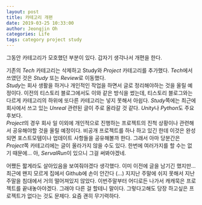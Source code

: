 ```yaml
---
layout: post
title: 카테고리 개편
date: 2019-03-25 10:33:00
author: Jeongjin Oh
categories: Life
tags: category project study
---
```


그동안 카테고리가 모호했던 부분이 있다. 갑자기 생각나서 개편을 한다.

기존의 *Tech* 카테고리는 삭제하고 Study와 *Project* 카테고리를 추가했다. *Tech*에서 쓰였던 것은 *Study* 또는 *Review*로 이동했다.  
*Study*는 회사 생활을 하거나 개인적인 작업을 하면서 글로 정리해야하는 것을 올릴 예정이다. 이전의 티스토리 블로그에서도 이와 같은 방식을 썼는데, 티스토리 블로그와는 다르게 카테고리의 하위에 또다른 카테고리는 넣지 못해서 아쉽다. *Study*쪽에는 최근에 회사에서 쓰고 있는 *Unreal* 관련된 글이 주로 올라갈 것 같다. *Unity*나 *Python*도 주요 후보다.  
*Project*의 경우 회사 일 이외에 개인적으로 진행하는 프로젝트의 진척 상황이나 관련해서 공유해야할 것을 올릴 예정이다. 비공개 프로젝트를 하나 하고 있긴 한데 이것은 완성되면 포스트모템이나 업데이트 사항들을 공유해볼까 한다. 그래서 아마 당분간은 *Project*쪽 카테고리에는 글이 올라가지 않을 수도 있다. 한번에 여러가지를 할 수는 없기 때문에... 아, *ServalRun*이 있으니 그걸 써봐야겠네.

어쨌든 짧게라도 살아있음을 보여줘야겠다 생각했다. 이미 이전에 글을 남기긴 했지만... 최근에 왠지 모르게 집에서 Github에 손이 안간다 (...) 지지난 주말에 쉬지 못해서 지난 주말을 침대에서 거의 떨어져있지 않았다. 이번주말부터 어디로든 나가서 캐캐묵은 프로젝트를 끝내놓아야겠다. 그래야 다른 걸 할테니 말이다. 그렇다고해도 당장 하고싶은 프로젝트가 없다는 것도 문제다. 요즘 괜히 무기력하다.